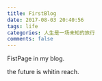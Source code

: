 ```yaml
---
title: FirstBlog
date: 2017-08-03 20:40:56
tags: life
categories: 人生是一场未知的旅行
comments: false
---
```


FistPage in my blog.

the future is whitin reach.

